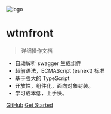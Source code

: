 ![logo](https://avatars0.githubusercontent.com/u/19631404?s=460&v=4)

# wtmfront

> 详细操作文档

* 自动解析 swagger 生成组件
* 超前语法，ECMAScript (esnext) 标准
* 基于强大的 TypeScript
* 开放性，组件化，面向对象封装。
* 学习成本低，上手快。

[GitHub](https://github.com/LengYXin/wtmfront-cli)
[Get Started](#wtmfront-cli)
